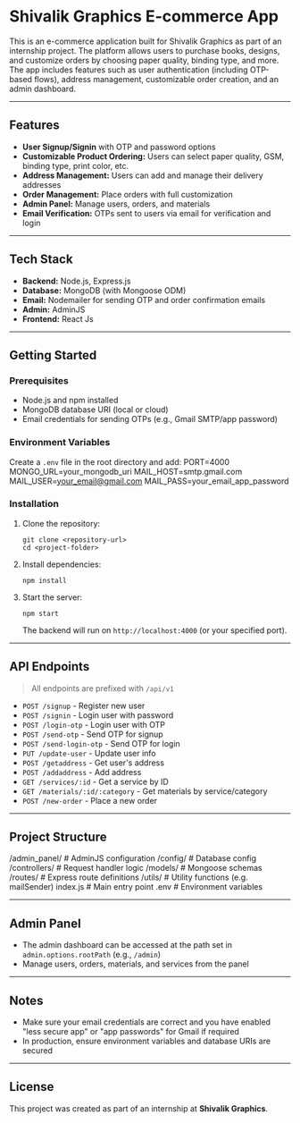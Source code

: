 # Shivalik Graphics E-commerce App

This is an e-commerce application built for Shivalik Graphics as part of an internship project. The platform allows users to purchase books, designs, and customize orders by choosing paper quality, binding type, and more. The app includes features such as user authentication (including OTP-based flows), address management, customizable order creation, and an admin dashboard.

---

## Features

- **User Signup/Signin** with OTP and password options  
- **Customizable Product Ordering:** Users can select paper quality, GSM, binding type, print color, etc.  
- **Address Management:** Users can add and manage their delivery addresses  
- **Order Management:** Place orders with full customization  
- **Admin Panel:** Manage users, orders, and materials  
- **Email Verification:** OTPs sent to users via email for verification and login

---

## Tech Stack

- **Backend:** Node.js, Express.js  
- **Database:** MongoDB (with Mongoose ODM)  
- **Email:** Nodemailer for sending OTP and order confirmation emails  
- **Admin:** AdminJS  
- **Frontend:** React Js

---

## Getting Started

### Prerequisites

- Node.js and npm installed
- MongoDB database URI (local or cloud)
- Email credentials for sending OTPs (e.g., Gmail SMTP/app password)

### Environment Variables

Create a `.env` file in the root directory and add:
PORT=4000
MONGO_URL=your_mongodb_uri
MAIL_HOST=smtp.gmail.com
MAIL_USER=your_email@gmail.com
MAIL_PASS=your_email_app_password

### Installation

1. Clone the repository:
    ```
    git clone <repository-url>
    cd <project-folder>
    ```
2. Install dependencies:
    ```
    npm install
    ```
3. Start the server:
    ```
    npm start
    ```
    The backend will run on `http://localhost:4000` (or your specified port).

---

## API Endpoints

> All endpoints are prefixed with `/api/v1`

- `POST /signup` - Register new user  
- `POST /signin` - Login user with password  
- `POST /login-otp` - Login user with OTP  
- `POST /send-otp` - Send OTP for signup  
- `POST /send-login-otp` - Send OTP for login  
- `PUT /update-user` - Update user info  
- `POST /getaddress` - Get user's address  
- `POST /addaddress` - Add address  
- `GET /services/:id` - Get a service by ID  
- `GET /materials/:id/:category` - Get materials by service/category  
- `POST /new-order` - Place a new order  

---

## Project Structure

/admin_panel/ # AdminJS configuration
/config/ # Database config
/controllers/ # Request handler logic
/models/ # Mongoose schemas
/routes/ # Express route definitions
/utils/ # Utility functions (e.g. mailSender)
index.js # Main entry point
.env # Environment variables

---

## Admin Panel

- The admin dashboard can be accessed at the path set in `admin.options.rootPath` (e.g., `/admin`)
- Manage users, orders, materials, and services from the panel

---

## Notes

- Make sure your email credentials are correct and you have enabled "less secure app" or "app passwords" for Gmail if required
- In production, ensure environment variables and database URIs are secured

---

## License

This project was created as part of an internship at **Shivalik Graphics**.

